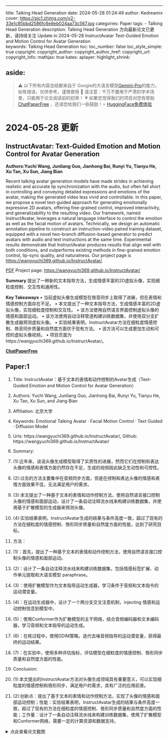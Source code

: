 
---
title: Talking Head Generation
date: 2024-05-28 01:24:49
author: Kedreamix
cover: https://pic1.zhimg.com/v2-33e1c85bbd2586fc6e8eb024aa73c567.jpg
categories: Paper
tags:
    - Talking Head Generation
description: Talking Head Generation 方向最新论文已更新，请持续关注 Update in 2024-05-28  InstructAvatar Text-Guided Emotion and Motion Control for Avatar   Generation  
keywords: Talking Head Generation
toc:
toc_number: false
toc_style_simple: true
copyright:
copyright_author:
copyright_author_href:
copyright_url:
copyright_info:
mathjax: true
katex:
aplayer:
highlight_shrink:

aside:
---

>⚠️ 以下所有内容总结都来自于 Google的大语言模型[Gemini-Pro](https://ai.google.dev/)的能力，如有错误，仅供参考，谨慎使用
>🔴 请注意：千万不要用于严肃的学术场景，只能用于论文阅读前的初筛！
>💗 如果您觉得我们的项目对您有帮助 [ChatPaperFree](https://github.com/Kedreamix/ChatPaperFree) ，还请您给我们一些鼓励！⭐️ [HuggingFace免费体验](https://huggingface.co/spaces/Kedreamix/ChatPaperFree)

# 2024-05-28 更新


## InstructAvatar: Text-Guided Emotion and Motion Control for Avatar   Generation

**Authors:Yuchi Wang, Junliang Guo, Jianhong Bai, Runyi Yu, Tianyu He, Xu Tan, Xu Sun, Jiang Bian**

Recent talking avatar generation models have made strides in achieving realistic and accurate lip synchronization with the audio, but often fall short in controlling and conveying detailed expressions and emotions of the avatar, making the generated video less vivid and controllable. In this paper, we propose a novel text-guided approach for generating emotionally expressive 2D avatars, offering fine-grained control, improved interactivity, and generalizability to the resulting video. Our framework, named InstructAvatar, leverages a natural language interface to control the emotion as well as the facial motion of avatars. Technically, we design an automatic annotation pipeline to construct an instruction-video paired training dataset, equipped with a novel two-branch diffusion-based generator to predict avatars with audio and text instructions at the same time. Experimental results demonstrate that InstructAvatar produces results that align well with both conditions, and outperforms existing methods in fine-grained emotion control, lip-sync quality, and naturalness. Our project page is https://wangyuchi369.github.io/InstructAvatar/. 

[PDF](http://arxiv.org/abs/2405.15758v1) Project page: https://wangyuchi369.github.io/InstructAvatar/

**Summary**
提出了一种新的文本指导方法，生成情感丰富的2D虚拟头像，实现细粒度控制、交互性和通用性。

**Key Takeaways**
• 当前虚拟头像生成模型在唇音同步上取得了进展，但在表情和情感控制方面存在不足。
• 本文提出了一种文本指导方法，生成情感丰富的2D虚拟头像，实现细粒度控制和交互性。
• 该方法使用自然语言界面控制虚拟头像的情感和面部运动。
• 该方法使用自动注释管道构建训练数据集，并使用双分支扩散生成器预测虚拟头像。
• 实验结果表明，InstructAvatar方法在细粒度情感控制、唇音同步质量和自然度方面优于现有方法。
• 该方法可以生成更加生动和可控的虚拟头像视频。
• 项目页面为https://wangyuchi369.github.io/InstructAvatar/。

**[ChatPaperFree](https://huggingface.co/spaces/Kedreamix/ChatPaperFree)**

<h2>Paper:1</h2>
<ol>
<li>
<p>Title: InstructAvatar：基于文本的表情和动作控制的Avatar生成（Text-Guided Emotion and Motion Control for Avatar Generation）</p>
</li>
<li>
<p>Authors: Yuchi Wang, Junliang Guo, Jianhong Bai, Runyi Yu, Tianyu He, Xu Tan, Xu Sun, and Jiang Bian</p>
</li>
<li>
<p>Affiliation: 北京大学</p>
</li>
<li>
<p>Keywords: Emotional Talking Avatar · Facial Motion Control · Text Guided · Diffusion Model</p>
</li>
<li>
<p>Urls: https://wangyuchi369.github.io/InstructAvatar/, Github: https://wangyuchi369.github.io/InstructAvatar/</p>
</li>
<li>
<p>Summary:</p>
</li>
<li>
<p>(1):近年来，谈话头像生成模型取得了实质性的进展，然而它们在控制和表达头像的情感和表情方面仍然存在不足，生成的视频因此缺乏生动性和可控性。</p>
</li>
<li>
<p>(2):过去的方法主要集中在音频同步方面，但是在控制和表达头像的情感和表情方面效果不佳，无法满足用户的需求。</p>
</li>
<li>
<p>(3):本文提出了一种基于文本的表情和动作控制方法，使用自然语言接口控制头像的情感和面部运动，设计了一条自动注释流水线来构建训练数据集，并使用基于扩散模型的生成器来预测头像。</p>
</li>
<li>
<p>(4):实验结果表明，InstructAvatar生成的结果与条件高度一致，超过了现有的方法在细粒度的情感控制、唇形同步质量和自然度方面的性能，达到了研究目标。</p>
</li>
<li>
<p>方法：</p>
</li>
<li>
<p>(1)：首先，提出了一种基于文本的表情和动作控制方法，使用自然语言接口控制头像的情感和面部运动。</p>
</li>
<li>
<p>(2)：设计了一条自动注释流水线来构建训练数据集，包括情感标签扩展、动作单元提取和大语言模型 paraphrase。</p>
</li>
<li>
<p>(3)：使用扩散模型作为文本指导运动生成器，学习条件于音频和文本指令的运动潜变量。</p>
</li>
<li>
<p>(4)：在运动生成器中，设计了一个两分支交叉注意机制，injecting 情感和运动控制信息到模型中。</p>
</li>
<li>
<p>(5)：使用Conformer作为扩散模型的主干网络，结合音频编码器和文本编码器，学习音频和文本指导的运动生成。</p>
</li>
<li>
<p>(6)：在练过程中，使用DDIM策略，迭代去噪音频指导的运动潜变量，获得最终的运动结果。</p>
</li>
<li>
<p>(7)：在实验中，使用多种评估指标，评估模型在细粒度的情感控制、唇形同步质量和自然度方面的性能。</p>
</li>
<li>
<p>Conclusion:</p>
</li>
<li>
<p>(1):本文提出的InstructAvatar方法对头像生成领域具有重要意义，可以实现细粒度的情感控制和唇形同步，满足用户的需求，具有广泛的应用前景。</p>
</li>
<li>
<p>(2):创新点：提出了基于文本的表情和动作控制方法，实现了头像的情感和面部运动控制；性能：实验结果表明，InstructAvatar生成的结果与条件高度一致，超过了现有的方法在细粒度的情感控制、唇形同步质量和自然度方面的性能；工作量：设计了一条自动注释流水线来构建训练数据集，使用了扩散模型和Conformer网络，需要一定的计算资源和数据支持。</p>
</li>
</ol>


<details>
  <summary>点此查看论文截图</summary>
<img src="https://pica.zhimg.com/v2-dc27e0e81b6be96603dd90e8aa23e081.jpg" align="middle">
<img src="https://pic1.zhimg.com/v2-33e1c85bbd2586fc6e8eb024aa73c567.jpg" align="middle">
<img src="https://pic1.zhimg.com/v2-444c4a6d0fe06756aad4ae2d015fe594.jpg" align="middle">
</details>




